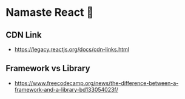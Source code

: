 # Namaste React 🚀

## CDN Link
- https://legacy.reactjs.org/docs/cdn-links.html

## Framework vs Library
- https://www.freecodecamp.org/news/the-difference-between-a-framework-and-a-library-bd133054023f/